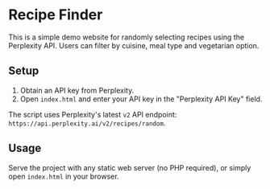 # Recipe Finder

This is a simple demo website for randomly selecting recipes using the Perplexity API. Users can filter by cuisine, meal type and vegetarian option.

## Setup

1. Obtain an API key from Perplexity.
2. Open `index.html` and enter your API key in the "Perplexity API Key" field.

The script uses Perplexity's latest `v2` API endpoint:
`https://api.perplexity.ai/v2/recipes/random`.

## Usage

Serve the project with any static web server (no PHP required), or simply open `index.html` in your browser.